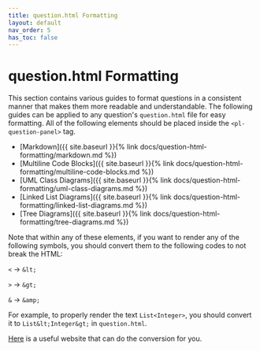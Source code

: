 ```yaml
---
title: question.html Formatting
layout: default
nav_order: 5
has_toc: false
---
```


# question.html Formatting

This section contains various guides to format questions in a consistent manner that makes them more readable and understandable. The following guides can be applied to any question's `question.html` file for easy formatting. All of the following elements should be placed inside the `<pl-question-panel>` tag.

- [Markdown]({{ site.baseurl }}{% link docs/question-html-formatting/markdown.md %})
- [Multiline Code Blocks]({{ site.baseurl }}{% link docs/question-html-formatting/multiline-code-blocks.md %})
- [UML Class Diagrams]({{ site.baseurl }}{% link docs/question-html-formatting/uml-class-diagrams.md %})
- [Linked List Diagrams]({{ site.baseurl }}{% link docs/question-html-formatting/linked-list-diagrams.md %})
- [Tree Diagrams]({{ site.baseurl }}{% link docs/question-html-formatting/tree-diagrams.md %})


Note that within any of these elements, if you want to render any of the following symbols, you should convert them to the following codes to not break the HTML:

`<` → `&lt;`

`>` → `&gt;`

`&` → `&amp;`

For example, to properly render the text `List<Integer>`, you should convert it to `List&lt;Integer&gt;` in `question.html`.

[Here](https://www.textfixer.com/html/html-character-encoding.php) is a useful website that can do the conversion for you.